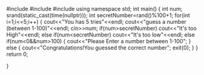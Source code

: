 #include<iostream>
#include<cstdlib>
#include<ctime>
using namespace std;
int main()
{   int num;
    srand(static_cast<unsigned int>(time(nullptr)));
    int secretNumber=rand()%100+1;
    for(int i=1;i<=5;i++) {
     cout<<"You has 5 tries"<<endl;
     cout<<"guess a number (between 1-100)"<<endl;
    cin>>num;
    if(num>secretNumber)
    cout<<"It's too High"<<endl;
   else if(num<secretNumber)
    cout<<"It's too low"<<endl;
    else if(num<0&&num>100)
    {
        cout<<"Please Enter a number between 1-100";
    }
    else 
    {
    cout<<"Congratulations!You guessed the correct number";
    exit(0);
    }
    }
    return 0;
    

}
